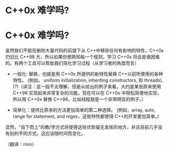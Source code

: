 # C++0x 难学吗?

# C++0x 难学吗?

虽然我们不能在删除大量代码的前提下从 C++中移除任何有影响的特性，C++0x 仍旧比 C++98 大，所以如果你想熟知每一个规则，学习 C++0x 将会是很困难的。有两个工具可以帮助我们简化学习过程（从学习者的角度而言）

*   一般化: 替换，也就是用 C++0x 所提供的新特性替换 C++以前所使用的各种特性。 (例如， uniform initialization, inheriting constructors, 和 threads). (?)（译注：这一段不太理解，但是从给出的例子来看，大约是某些原来使用 C++98 实现起来非常复杂的功能，现在可以在 C++0x 中轻松简便地实现，所以用 C++0x 替换 C++98，比如线程就是一个非常明显的例子。）

*   简单化：提供比原来的方法更加简单的第二种选择。 (例如，array, auto, range for statement, and regex，这些特性都使得 C++的开发更加简单。)

显然，“自下而上”的教/学方式将使得这些优势毫无发挥的地方，并且目前几乎没有别的不同方式。这应该随时间而变化。

（翻译：nivo）